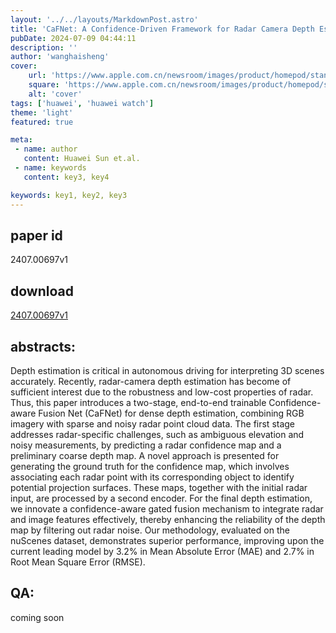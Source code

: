 ```yaml
---
layout: '../../layouts/MarkdownPost.astro'
title: 'CaFNet: A Confidence-Driven Framework for Radar Camera Depth Estimation'
pubDate: 2024-07-09 04:44:11
description: ''
author: 'wanghaisheng'
cover:
    url: 'https://www.apple.com.cn/newsroom/images/product/homepod/standard/Apple-HomePod-hero-230118_big.jpg.large_2x.jpg'
    square: 'https://www.apple.com.cn/newsroom/images/product/homepod/standard/Apple-HomePod-hero-230118_big.jpg.large_2x.jpg'
    alt: 'cover'
tags: ['huawei', 'huawei watch'] 
theme: 'light'
featured: true

meta:
 - name: author
   content: Huawei Sun et.al.
 - name: keywords
   content: key3, key4

keywords: key1, key2, key3
---
```


## paper id
2407.00697v1
## download
[2407.00697v1](http://arxiv.org/abs/2407.00697v1)
## abstracts:
Depth estimation is critical in autonomous driving for interpreting 3D scenes accurately. Recently, radar-camera depth estimation has become of sufficient interest due to the robustness and low-cost properties of radar. Thus, this paper introduces a two-stage, end-to-end trainable Confidence-aware Fusion Net (CaFNet) for dense depth estimation, combining RGB imagery with sparse and noisy radar point cloud data. The first stage addresses radar-specific challenges, such as ambiguous elevation and noisy measurements, by predicting a radar confidence map and a preliminary coarse depth map. A novel approach is presented for generating the ground truth for the confidence map, which involves associating each radar point with its corresponding object to identify potential projection surfaces. These maps, together with the initial radar input, are processed by a second encoder. For the final depth estimation, we innovate a confidence-aware gated fusion mechanism to integrate radar and image features effectively, thereby enhancing the reliability of the depth map by filtering out radar noise. Our methodology, evaluated on the nuScenes dataset, demonstrates superior performance, improving upon the current leading model by 3.2% in Mean Absolute Error (MAE) and 2.7% in Root Mean Square Error (RMSE).
## QA:
coming soon
